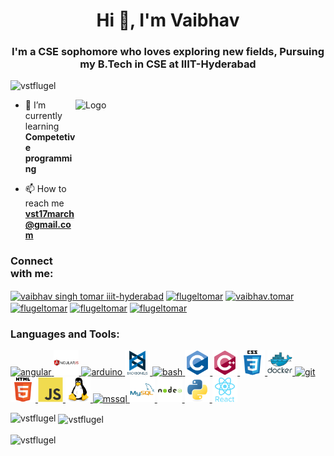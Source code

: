<h1 align="center">Hi 👋, I'm Vaibhav</h1>
<h3 align="center">I'm a CSE sophomore who loves exploring new fields, Pursuing my B.Tech in CSE at IIIT-Hyderabad</h3>

<p align="left"> <img src="https://komarev.com/ghpvc/?username=vstflugel&label=Profile%20views&color=0e75b6&style=flat" alt="vstflugel" /> </p>
<img src="https://cdn.dribbble.com/users/645994/screenshots/4660095/media/c44bc4915e282175b8fe75f3e8644643.gif" align="right" alt="Logo" width="400" height="300">


- 🌱 I’m currently learning **Competetive programming**

- 📫 How to reach me **vst17march@gmail.com**

<h3 align="left">Connect with me:</h3>
<p align="left">
<!-- <a href="https://linkedin.com/in/vaibhav singh tomar" target="blank"><img align="center" src="https://raw.githubusercontent.com/rahuldkjain/github-profile-readme-generator/master/src/images/icons/Social/linked-in-alt.svg" alt="vaibhav singh tomar" height="30" width="40" /></a>
<a href="https://fb.com/vaibhav singh tomar" target="blank"><img align="center" src="https://raw.githubusercontent.com/rahuldkjain/github-profile-readme-generator/master/src/images/icons/Social/facebook.svg" alt="vaibhav singh tomar" height="30" width="40" /></a>
<a href="https://instagram.com/vst_flugel" target="blank"><img align="center" src="https://raw.githubusercontent.com/rahuldkjain/github-profile-readme-generator/master/src/images/icons/Social/instagram.svg" alt="vst_flugel" height="30" width="40" /></a> -->
<a href="https://www.youtube.com/c/vaibhav singh tomar iiit-hyderabad" target="blank"><img align="center" src="https://raw.githubusercontent.com/rahuldkjain/github-profile-readme-generator/master/src/images/icons/Social/youtube.svg" alt="vaibhav singh tomar iiit-hyderabad" height="30" width="40" /></a>
<a href="https://www.codechef.com/users/flugeltomar" target="blank"><img align="center" src="https://cdn.jsdelivr.net/npm/simple-icons@3.1.0/icons/codechef.svg" alt="flugeltomar" height="30" width="40" /></a>
<a href="https://www.hackerrank.com/vaibhav.tomar" target="blank"><img align="center" src="https://raw.githubusercontent.com/rahuldkjain/github-profile-readme-generator/master/src/images/icons/Social/hackerrank.svg" alt="vaibhav.tomar" height="30" width="40" /></a>
<a href="https://codeforces.com/profile/flugeltomar" target="blank"><img align="center" src="https://cdn.jsdelivr.net/npm/simple-icons@3.0.1/icons/codeforces.svg" alt="flugeltomar" height="30" width="40" /></a>
<a href="https://www.leetcode.com/flugeltomar" target="blank"><img align="center" src="https://raw.githubusercontent.com/rahuldkjain/github-profile-readme-generator/master/src/images/icons/Social/leet-code.svg" alt="flugeltomar" height="30" width="40" /></a>
<a href="https://www.topcoder.com/members/flugeltomar" target="blank"><img align="center" src="https://cdn.jsdelivr.net/npm/simple-icons@3.0.1/icons/topcoder.svg" alt="flugeltomar" height="30" width="40" /></a>
</p>

<h3 align="left">Languages and Tools:</h3>
<p align="left"> <a href="https://angular.io" target="_blank"> <img src="https://angular.io/assets/images/logos/angular/angular.svg" alt="angular" width="40" height="40"/> </a> <a href="https://angular.io" target="_blank"> <img src="https://raw.githubusercontent.com/devicons/devicon/master/icons/angularjs/angularjs-original-wordmark.svg" alt="angularjs" width="40" height="40"/> </a> <a href="https://www.arduino.cc/" target="_blank"> <img src="https://cdn.worldvectorlogo.com/logos/arduino-1.svg" alt="arduino" width="40" height="40"/> </a> <a href="https://backbonejs.org" target="_blank"> <img src="https://raw.githubusercontent.com/devicons/devicon/master/icons/backbonejs/backbonejs-original-wordmark.svg" alt="backbonejs" width="40" height="40"/> </a> <a href="https://www.gnu.org/software/bash/" target="_blank"> <img src="https://www.vectorlogo.zone/logos/gnu_bash/gnu_bash-icon.svg" alt="bash" width="40" height="40"/> </a> <a href="https://www.cprogramming.com/" target="_blank"> <img src="https://raw.githubusercontent.com/devicons/devicon/master/icons/c/c-original.svg" alt="c" width="40" height="40"/> </a> <a href="https://www.w3schools.com/cpp/" target="_blank"> <img src="https://raw.githubusercontent.com/devicons/devicon/master/icons/cplusplus/cplusplus-original.svg" alt="cplusplus" width="40" height="40"/> </a> <a href="https://www.w3schools.com/css/" target="_blank"> <img src="https://raw.githubusercontent.com/devicons/devicon/master/icons/css3/css3-original-wordmark.svg" alt="css3" width="40" height="40"/> </a> <a href="https://www.docker.com/" target="_blank"> <img src="https://raw.githubusercontent.com/devicons/devicon/master/icons/docker/docker-original-wordmark.svg" alt="docker" width="40" height="40"/> </a> <a href="https://git-scm.com/" target="_blank"> <img src="https://www.vectorlogo.zone/logos/git-scm/git-scm-icon.svg" alt="git" width="40" height="40"/> </a> <a href="https://www.w3.org/html/" target="_blank"> <img src="https://raw.githubusercontent.com/devicons/devicon/master/icons/html5/html5-original-wordmark.svg" alt="html5" width="40" height="40"/> </a> <a href="https://developer.mozilla.org/en-US/docs/Web/JavaScript" target="_blank"> <img src="https://raw.githubusercontent.com/devicons/devicon/master/icons/javascript/javascript-original.svg" alt="javascript" width="40" height="40"/> </a> <a href="https://www.linux.org/" target="_blank"> <img src="https://raw.githubusercontent.com/devicons/devicon/master/icons/linux/linux-original.svg" alt="linux" width="40" height="40"/> </a> <a href="https://www.microsoft.com/en-us/sql-server" target="_blank"> <img src="https://www.svgrepo.com/show/303229/microsoft-sql-server-logo.svg" alt="mssql" width="40" height="40"/> </a> <a href="https://www.mysql.com/" target="_blank"> <img src="https://raw.githubusercontent.com/devicons/devicon/master/icons/mysql/mysql-original-wordmark.svg" alt="mysql" width="40" height="40"/> </a> <a href="https://nodejs.org" target="_blank"> <img src="https://raw.githubusercontent.com/devicons/devicon/master/icons/nodejs/nodejs-original-wordmark.svg" alt="nodejs" width="40" height="40"/> </a> <a href="https://www.python.org" target="_blank"> <img src="https://raw.githubusercontent.com/devicons/devicon/master/icons/python/python-original.svg" alt="python" width="40" height="40"/> </a> <a href="https://reactjs.org/" target="_blank"> <img src="https://raw.githubusercontent.com/devicons/devicon/master/icons/react/react-original-wordmark.svg" alt="react" width="40" height="40"/> </a> </p>

<p><img align="left" src="https://github-readme-stats.vercel.app/api/top-langs?username=vstflugel&show_icons=true&locale=en&layout=compact" alt="vstflugel" /></p>

<p>&nbsp;<img align="center" src="https://github-readme-stats.vercel.app/api?username=vstflugel&show_icons=true&locale=en" alt="vstflugel" /></p>

<p><img align="center" src="https://github-readme-streak-stats.herokuapp.com/?user=vstflugel&" alt="vstflugel" /></p>
